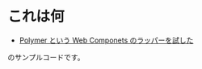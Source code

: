 # これは何

* [Polymer という Web Componets のラッパーを試した](http://blog.eiel.info/blog/2013/05/31/polymer/)

のサンプルコードです。
